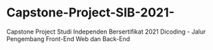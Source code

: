 # Capstone-Project-SIB-2021-
Capstone Project Studi Independen Bersertifikat 2021 Dicoding - Jalur Pengembang Front-End Web dan Back-End
